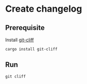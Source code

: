 # Create changelog

## Prerequisite

Install [git-cliff](https://git-cliff.org)

```shell
cargo install git-cliff
```

## Run

```shell
git cliff
```
